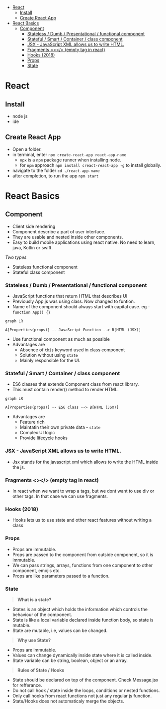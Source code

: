 <!-- TOC -->
- [React](#react)
  - [Install](#install)
  - [Create React App](#create-react-app)
- [React Basics](#react-basics)
  - [Component](#component)
    - [Stateless / Dumb / Presentational / functional component](#stateless--dumb--presentational--functional-component)
    - [Stateful / Smart / Container / class component](#stateful--smart--container--class-component)
    - [JSX - JavaScript XML allows us to write HTML.](#jsx---javascript-xml-allows-us-to-write-html)
    - [Fragments \<\>\</\> (empty tag in react)](#fragments--empty-tag-in-react)
    - [Hooks (2018)](#hooks-2018)
    - [Props](#props)
    - [State](#state)
<!-- TOC -->

# React

## Install 
- node js
- ide

## Create React App
- Open a folder.
- in terminal, enter `npx create-react-app react-app-name`
  - `npx` is a `npm` package runner when installing node.
  - for `npm` approach `npm install creact-react-app -g` to install globally.
- navigate to the folder `cd ./react-app-name`
- after completion, to run the app `npm start`

# React Basics

## Component
- Client side rendering
- Component describe a part of user interface.
- They are usable and nested inside other components.
- Easy to build mobile applications using react native. No need to learn, java, Kotlin or swift.

*Two types*
- Stateless functional component
- Stateful class component

### Stateless / Dumb / Presentational / functional component
- JavaScript functions that return HTML that describes UI
- Previously App.js was using class. Now changed to funtion.
- Name of the component should always start with capital case. eg - `function App() {}`

```mermaid
graph LR

A[Properties(props)] -- JavaScript Function --> B[HTML (JSX)]
```
- Use functional component as much as possible
- Advantages are
  - Absence of `this` keyword used in class component
  - Solution without using `state`
  - Mainly responsible for the UI.


### Stateful / Smart / Container / class component
- ES6 classes that extends Component class from react library.
- This must contain render() method to render HTML.

```mermaid
graph LR

A[Properties(props)] -- ES6 class --> B[HTML (JSX)]
```
- Advantages are
  - Feature rich
  - Maintatin their own private data - `state`
  - Complex UI logic
  - Provide lifecycle hooks

### JSX - JavaScript XML allows us to write HTML.
- Jsx stands for the javascript xml which allows to write the HTML inside the js.

### Fragments <><other tags /></> (empty tag in react)
- In react when we want to wrap a tags, but we dont want to use div or other tags. In that case we can use fragments.

### Hooks (2018)
- Hooks lets us to use state and other react features without writing a class

### Props
- Props are immutable.
- Props are passed to the component from outside component, so it is immutable.
- We can pass strings, arrays, functions from one component to other component, emojis etc.
- Props are like parameters passed to a function.

### State
> **What is a state?**
- States is an object which holds the information which controls the behaviour of the component.
- State is like a local variable declared inside function body, so state is mutable.
- State are mutable, i.e, values can be changed.

> **Why use State?**
- Props are immutable.
- Values can change dynamically inside state where it is called inside.
- State variable can be string, boolean, object or an array.

> **Rules of State / Hooks**
- State should be declared on top of the component. Check Message.jsx for refferance.
- Do not call hook / state inside the loops, conditions or nested functions.
- Only call hooks from react functions not just any regular js function.
- State/Hooks does not automaticaly merge the objects.

